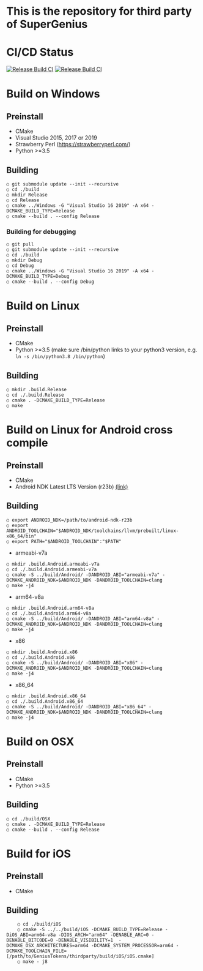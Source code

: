 This is the repository for third party of SuperGenius
===================================

# CI/CD Status
[![Release Build CI](https://github.com/GeniusVentures/thirdparty/actions/workflows/cmake.yml/badge.svg?branch=master)](https://github.com/GeniusVentures/thirdparty/actions/workflows/cmake.yml)
[![Release Build CI](https://github.com/GeniusVentures/thirdparty/actions/workflows/cmake.yml/badge.svg?branch=develop)](https://github.com/GeniusVentures/thirdparty/actions/workflows/cmake.yml)

# Build on Windows

## Preinstall
- CMake
- Visual Studio 2015, 2017 or 2019
- Strawberry Perl (https://strawberryperl.com/)
- Python >=3.5
## Building
    ○ git submodule update --init --recursive
    ○ cd ./build
    ○ mkdir Release
    ○ cd Release
    ○ cmake ../Windows -G "Visual Studio 16 2019" -A x64 -DCMAKE_BUILD_TYPE=Release
    ○ cmake --build . --config Release

### Building for debugging
	○ git pull
	○ git submodule update --init --recursive
	○ cd ./build
	○ mkdir Debug
	○ cd Debug
	○ cmake ../Windows -G "Visual Studio 16 2019" -A x64 -DCMAKE_BUILD_TYPE=Debug
	○ cmake --build . --config Debug
# Build on Linux
## Preinstall
- CMake
- Python >=3.5 (make sure /bin/python links to your python3 version, e.g. `ln -s /bin/python3.8 /bin/python`)
## Building
	○ mkdir .build.Release
	○ cd ./.build.Release
	○ cmake . -DCMAKE_BUILD_TYPE=Release
	○ make
# Build on Linux for Android cross compile
## Preinstall
- CMake
- Android NDK Latest LTS Version (r23b) [(link)](https://developer.android.com/ndk/downloads#lts-downloads)
## Building
	○ export ANDROID_NDK=/path/to/android-ndk-r23b
	○ export ANDROID_TOOLCHAIN="$ANDROID_NDK/toolchains/llvm/prebuilt/linux-x86_64/bin"
	○ export PATH="$ANDROID_TOOLCHAIN":"$PATH"
* armeabi-v7a
```
○ mkdir .build.Android.armeabi-v7a
○ cd ./.build.Android.armeabi-v7a
○ cmake -S ../build/Android/ -DANDROID_ABI="armeabi-v7a" -DCMAKE_ANDROID_NDK=$ANDROID_NDK -DANDROID_TOOLCHAIN=clang
○ make -j4
```
* arm64-v8a
```
○ mkdir .build.Android.arm64-v8a
○ cd ./.build.Android.arm64-v8a
○ cmake -S ../build/Android/ -DANDROID_ABI="arm64-v8a" -DCMAKE_ANDROID_NDK=$ANDROID_NDK -DANDROID_TOOLCHAIN=clang
○ make -j4
```
* x86
```
○ mkdir .build.Android.x86
○ cd ./.build.Android.x86
○ cmake -S ../build/Android/ -DANDROID_ABI="x86" -DCMAKE_ANDROID_NDK=$ANDROID_NDK -DANDROID_TOOLCHAIN=clang
○ make -j4
```
* x86_64
```
○ mkdir .build.Android.x86_64
○ cd ./.build.Android.x86_64
○ cmake -S ../build/Android/ -DANDROID_ABI="x86_64" -DCMAKE_ANDROID_NDK=$ANDROID_NDK -DANDROID_TOOLCHAIN=clang
○ make -j4
```
# Build on OSX
## Preinstall
   - CMake    
   - Python >=3.5
 ## Building
    ○ cd ./build/OSX
    ○ cmake . -DCMAKE_BUILD_TYPE=Release
    ○ cmake --build . --config Release

# Build for iOS
## Preinstall
  - CMake

## Building
```
    ○ cd ./build/iOS
    ○ cmake -S ../../build/iOS -DCMAKE_BUILD_TYPE=Release -DiOS_ABI=arm64-v8a -DIOS_ARCH="arm64" -DENABLE_ARC=0 -DENABLE_BITCODE=0 -DENABLE_VISIBILITY=1  -DCMAKE_OSX_ARCHITECTURES=arm64 -DCMAKE_SYSTEM_PROCESSOR=arm64 -DCMAKE_TOOLCHAIN_FILE=[/path/to/GeniusTokens/thirdparty/build/iOS/iOS.cmake]
    ○ make - j8
```

